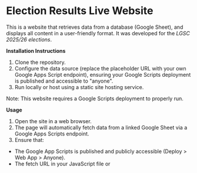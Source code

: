 # Election Results Live Website
This is a website that retrieves data from a database (Google Sheet), and displays all content in a user-friendly format. It was developed for the *LGSC 2025/26 elections*.

**Installation Instructions**
1. Clone the repository.
2. Configure the data source (replace the placeholder URL with your own Google Apps Script endpoint), ensuring your Google Scripts deployment is published and accessible to "anyone".
3. Run locally or host using a static site hosting service.

Note: This website requires a Google Scripts deployment to properly run.

**Usage**
1. Open the site in a web browser.
2. The page will automatically fetch data from a linked Google Sheet via a Google Apps Scripts endpoint.
3. Ensure that:
- The Google App Scripts is published and publicly accessible (Deploy > Web App > Anyone).
- The fetch URL in your JavaScript file or <script> tag points to the correct endpoint.
4. Images and other assets are located in the images/ folder and are automatically loaded by index.html.


**Features**
1. User-friendly display with mobile device compatibility. 
2. Content (text) is fully editable via the linked sheet and/or Google form without touching the code.
3. Minor edits are required in the codebase for changing images.


**Requirements**
1. All images should be in .webp format to improve performance and reduce load time.

Entire codebase will be commented out soon.

Can be used for future student body elections, preferably for the *Lancaster University Ghana student body*.

**Author**

GitHub: @Projavax

*If you decide to use it, please give credits :)*
